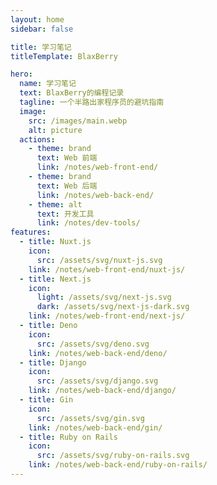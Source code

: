```yaml
---
layout: home
sidebar: false

title: 学习笔记
titleTemplate: BlaxBerry

hero:
  name: 学习笔记
  text: BlaxBerry的编程记录
  tagline: 一个半路出家程序员的避坑指南
  image:
    src: /images/main.webp
    alt: picture
  actions:
    - theme: brand
      text: Web 前端
      link: /notes/web-front-end/
    - theme: brand
      text: Web 后端
      link: /notes/web-back-end/
    - theme: alt
      text: 开发工具
      link: /notes/dev-tools/
features:
  - title: Nuxt.js
    icon:
      src: /assets/svg/nuxt-js.svg
    link: /notes/web-front-end/nuxt-js/
  - title: Next.js
    icon:
      light: /assets/svg/next-js.svg
      dark: /assets/svg/next-js-dark.svg
    link: /notes/web-front-end/next-js/
  - title: Deno
    icon:
      src: /assets/svg/deno.svg
    link: /notes/web-back-end/deno/
  - title: Django
    icon:
      src: /assets/svg/django.svg
    link: /notes/web-back-end/django/
  - title: Gin
    icon:
      src: /assets/svg/gin.svg
    link: /notes/web-back-end/gin/
  - title: Ruby on Rails
    icon:
      src: /assets/svg/ruby-on-rails.svg
    link: /notes/web-back-end/ruby-on-rails/
---
```

